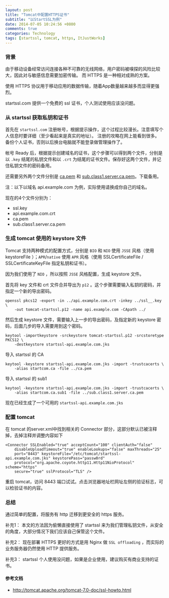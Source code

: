 ```yaml
---
layout: post
title: "Tomcat中配置HTTPS证书"
subtitle: "以StartSSL为例"
date: 2014-07-05 10:24:56 +0800
comments: true
categories: Technology
tags: [startssl, tomcat, https, ItJustWorks]
---
```


### 背景
由于移动设备经常访问连接各种不可靠的无线网络，用户密码被嗅探的风险比较大，因此对与敏感信息需要加密传输。 而 HTTPS 是一种相对成熟的方案。

使用 HTTPS 协议用于移动应用的数据传输，随着App数量越来越多而显得更强烈。

startssl.com 提供一个免费的 ssl 证书，个人测试使用应该没问题。

### 从 startssl 获取私钥和证书
首先在 `startssl.com` 注册帐号，根据提示操作，这个过程比较漫长。注意填写个人信息时要详细（至少看起来是真实的地址）。 注册的攻略在网上能看到很多。 备份个人证书，否则以后换台电脑就不能登录做管理操作了。

帐号 Ready 后，根据提示创建域名的证书，这个步骤可以得到两个文件，分别是以 `.key` 结尾的私钥文件和以 `.crt` 为结尾的证书文件。保存好这两个文件，并记住私钥文件的密码备用。

还需要另外两个文件分别是 [ca.pem](http://www.startssl.com/certs/ca.pem) 和 [sub.class1.server.ca.pem](http://www.startssl.com/certs/sub.class1.server.ca.pem)。下载备用。

注：以下以域名 api.example.com 为例，实际使用请换成你自己的域名。

现在的4个文件分别为：

*    ssl.key
*    api.example.com.crt
*    ca.pem
*    sub.class1.server.ca.pem

### 生成 tomcat 使用的 keystore 文件

Tomcat 支持两种模式的配置方式，分别是 `BIO` 和 `NIO` 使用 `JSSE` 风格（使用 keystoreFile ）；`APR`/`native` 使用 `APR` 风格（使用 SSLCertificateFile / SSLCertificateKeyFile 指定私钥和证书）。

因为我们使用了 `NIO` ，所以按照 `JSSE` 风格配置，生成 keystore 文件。

首先将 key 文件和 crt 文件合并导出为 `p12` 。这个步骤需要输入私钥的密码，并指定一个新的导出密码。

    openssl pkcs12 -export -in ../api.example.com.crt -inkey ../ssl__.key \
        -out tomcat-startssl.p12 -name api.example.com -CApath ../


然后生成 keystore 文件，需要输入上一步的导出密码，及指定新的 keystore 密码，后面几步的导入需要用到这个密码。

    keytool -importkeystore -srckeystore tomcat-startssl.p12 -srcstoretype PKCS12 \
        -destkeystore startssl-api.example.com.jks


导入 startssl 的 CA

    keytool -keystore startssl-api.example.com.jks -import -trustcacerts \
        -alias startcom.ca -file ../ca.pem


导入 startssl 的 sub1

    keytool -keystore startssl-api.example.com.jks -import -trustcacerts \
        -alias startcom.ca.sub1 -file ../sub.class1.server.ca.pem

现在已经生成了一个可用的 `startssl-api.example.com.jks`

### 配置 tomcat

在 tomcat 的server.xml中找到相关的 Connector 部分，这部分默认已被注释掉，去掉注释并调整内容如下

    <Connector SSLEnabled="true" acceptCount="100" clientAuth="false"
        disableUploadTimeout="true" enableLookups="false" maxThreads="25"
        port="8443" keystoreFile="/etc/tomcat/startssl-api.example.com.jks" keystorePass="passw0rd"
        protocol="org.apache.coyote.http11.Http11NioProtocol" scheme="https"
        secure="true" sslProtocol="TLS" />

重启 tomcat，访问 8443 端口试试。点击浏览器地址栏网址左侧的验证标志，可以检验证书的内容。

### 总结

通过简单的配置，将服务有 http 迁移到更安全的 https 服务。


补充1： 本文的方法因为偷懒直接使用了 startssl 来为我们管理私钥文件，从安全的角度，大部分情况下我们应该自己保管这个文件。

补充2： 现在部署 HTTPS 更好的方式是用 Nginx 做 `SSL offloading` ，而实际的业务服务器仍然使用 HTTP 提供服务。

补充3： startssl 个人使用没问题，如果是企业使用，建议购买有商业支持的证书。

#### 参考文档

*    http://tomcat.apache.org/tomcat-7.0-doc/ssl-howto.html